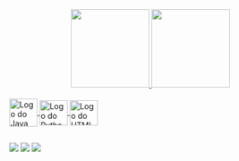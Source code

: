 <div align="center">
  <a href="https://github.com/gustavobarbosa-p">
  <img height="140em" src="https://github-readme-stats.vercel.app/api?username=gustavobarbosa-p&show_icons=true&theme=gotham&include_all_commits=true&count_private=true"/>
  <img height="140em" src="https://github-readme-stats.vercel.app/api/top-langs/?username=gustavobarbosa-p&layout=compact&langs_count=7&theme=gotham"/>
</div>
<div style="display: inline_block"><br>
  <img align="center" alt="Logo do Java" height="50" width="50" src="https://cdn.jsdelivr.net/gh/devicons/devicon/icons/java/java-original-wordmark.svg">
  <img align="center" alt="Logo do Python" height="45" width="50" src="https://cdn.jsdelivr.net/gh/devicons/devicon/icons/python/python-original.svg">
  <img align="center" alt="Logo do HTML5" height="45" width="50" src="https://cdn.jsdelivr.net/gh/devicons/devicon/icons/html5/html5-original.svg">
          
  
  <link rel="stylesheet" href="https://cdn.jsdelivr.net/gh/devicons/devicon@v2.15.1/devicon.min.css">
</div>
  
  ##
  
<div> 
  <a href="https://www.instagram.com/gustavobarbosa_9/" target="_blank"><img src="https://img.shields.io/badge/Instagram-E4405F?style=for-the-badge&logo=instagram&logoColor=white" target="_blank"></img></a>
  <a href = "mailto:gustavobarbosa4383@gmail.com" target="_blank"><img src="https://img.shields.io/badge/Gmail-D14836?style=for-the-badge&logo=gmail&logoColor=white" target="_blank"></img></a>
  <a href = "https://www.linkedin.com/in/gustavo-barbosa-009551249/" target="_blank"><img src="https://img.shields.io/badge/LinkedIn-0077B5?style=for-the-badge&logo=linkedin&logoColor=white" target="_blank"></img></a>
 
</div>
